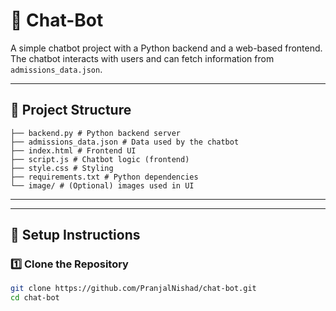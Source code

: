 # 🤖 Chat-Bot

A simple chatbot project with a Python backend and a web-based frontend.  
The chatbot interacts with users and can fetch information from `admissions_data.json`.

---

## 📂 Project Structure

    ├── backend.py # Python backend server
    ├── admissions_data.json # Data used by the chatbot
    ├── index.html # Frontend UI
    ├── script.js # Chatbot logic (frontend)
    ├── style.css # Styling
    ├── requirements.txt # Python dependencies
    └── image/ # (Optional) images used in UI


---


---

## 🚀 Setup Instructions

### 1️⃣ Clone the Repository

```bash
git clone https://github.com/PranjalNishad/chat-bot.git
cd chat-bot





